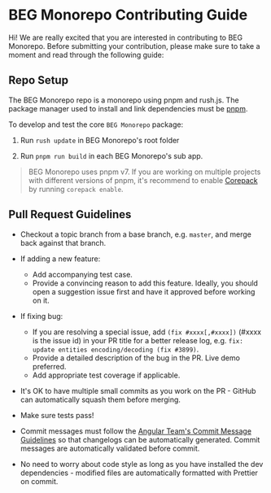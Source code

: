 # BEG Monorepo Contributing Guide

Hi! We are really excited that you are interested in contributing to BEG Monorepo. Before submitting your contribution, please make sure to take a moment and read through the following guide:

## Repo Setup

The BEG Monorepo repo is a monorepo using pnpm and rush.js. The package manager used to install and link dependencies must be [pnpm](https://pnpm.io/).

To develop and test the core `BEG Monorepo` package:

1. Run `rush update` in BEG Monorepo's root folder

2. Run `pnpm run build` in each BEG Monorepo's sub app.

> BEG Monorepo uses pnpm v7. If you are working on multiple projects with different versions of pnpm, it's recommend to enable [Corepack](https://github.com/nodejs/corepack) by running `corepack enable`.

## Pull Request Guidelines

- Checkout a topic branch from a base branch, e.g. `master`, and merge back against that branch.

- If adding a new feature:

  - Add accompanying test case.
  - Provide a convincing reason to add this feature. Ideally, you should open a suggestion issue first and have it approved before working on it.

- If fixing bug:

  - If you are resolving a special issue, add `(fix #xxxx[,#xxxx])` (#xxxx is the issue id) in your PR title for a better release log, e.g. `fix: update entities encoding/decoding (fix #3899)`.
  - Provide a detailed description of the bug in the PR. Live demo preferred.
  - Add appropriate test coverage if applicable.

- It's OK to have multiple small commits as you work on the PR - GitHub can automatically squash them before merging.

- Make sure tests pass!

- Commit messages must follow the [Angular Team's Commit Message Guidelines](https://github.com/angular/angular/blob/master/CONTRIBUTING.md#commit) so that changelogs can be automatically generated. Commit messages are automatically validated before commit.
- No need to worry about code style as long as you have installed the dev dependencies - modified files are automatically formatted with Prettier on commit.
